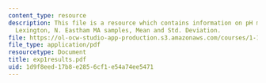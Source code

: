 ```yaml
---
content_type: resource
description: This file is a resource which contains information on pH measures, Cambridge,
  Lexington, N. Eastham MA samples, Mean and Std. Deviation.
file: https://ol-ocw-studio-app-production.s3.amazonaws.com/courses/1-101-introduction-to-civil-and-environmental-engineering-design-i-fall-2006/1d9f8eed17b8e2856cf1e54a74ee5471_exp1results.pdf
file_type: application/pdf
resourcetype: Document
title: exp1results.pdf
uid: 1d9f8eed-17b8-e285-6cf1-e54a74ee5471
---
```

